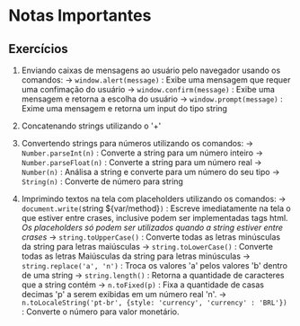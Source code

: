 # Notas Importantes

## Exercícios

01. Enviando caixas de mensagens ao usuário pelo navegador usando os comandos:
    -> `window.alert(message)` : Exibe uma mensagem que requer uma confimação do usuário
    -> `window.confirm(message)` : Exibe uma mensagem e retorna a escolha do usuário
    -> `window.prompt(message)` : Exime uma mensagem e retorna um input do tipo string

02. Concatenando strings utilizando o '+'

03. Convertendo strings para números utilizando os comandos:
    -> `Number.parseInt(n)` : Converte a string para um número inteiro
    -> `Number.parseFloat(n)` : Converte a string para um número real
    -> `Number(n)` : Análisa a string e converte para um número do seu tipo
    -> `String(n)` : Converte de número para string

04. Imprimindo textos na tela com placeholders utilizando os comandos:
    -> `document.write(`string ${var/method}`)` : Escreve imediatamente na tela o que estiver entre crases, inclusive podem ser implementadas tags html. *Os placeholders só podem ser utilizados quando a string estiver entre crases*
    -> `string.toUpperCase()` : Converte todas as letras minúsculas da string para letras maiúsculas
    -> `string.toLowerCase()` : Converte todas as letras Maiúsculas da string para letras minúsculas
    -> `string.replace('a', 'n')` : Troca os valores 'a' pelos valores 'b' dentro de uma string
    -> `string.length()` : Retorna a quantidade de caracteres que a string contém
    -> `n.toFixed(p)` : Fixa a quantidade de casas decimas 'p' a serem exibidas em um número real 'n'.
    -> `n.toLocaleString('pt-br', {style: 'currency', 'currency' : 'BRL'})` : Converte o número para valor monetário.
